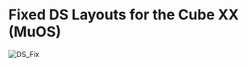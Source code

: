 # Fixed DS Layouts for the Cube XX (MuOS)

![DS_Fix](https://github.com/user-attachments/assets/3391bcbe-22e5-4072-8330-e39aa2bd81e2)
